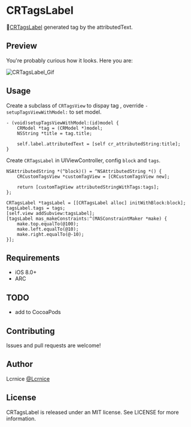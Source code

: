 # CRTagsLabel

📌[CRTagsLabel](https://github.com/Lcrnice/CRTagsLabel) generated tag by the attributedText.  

## Preview
You're probably curious how it looks. Here you are:  

![CRTagsLabel_Gif](http://ww1.sinaimg.cn/large/006y8lVajw1f9pqam7eqjg30aa0ic1kx.gif)

## Usage  

Create a subclass of `CRTagsView` to dispay tag , override `-setupTagsViewWithModel:` to set model.  
```obj-c
- (void)setupTagsViewWithModel:(id)model {
    CRModel *tag = (CRModel *)model;
    NSString *title = tag.title;
    
    self.label.attributedText = [self cr_attributedString:title];
}
```

Create `CRTagsLabel` in UIViewController, config `block` and `tags`.
```obj-c
NSAttributedString *(^block)() = ^NSAttributedString *() {
    CRCustomTagsView *customTagView = [CRCustomTagsView new];

    return [customTagView attributedStringWithTags:tags];
};
    
CRTagsLabel *tagsLabel = [[CRTagsLabel alloc] initWithBlock:block];
tagsLabel.tags = tags;
[self.view addSubview:tagsLabel];
[tagsLabel mas_makeConstraints:^(MASConstraintMaker *make) {
    make.top.equalTo(@100);
    make.left.equalTo(@10);
    make.right.equalTo(@-10);
}];
```

## Requirements  
* iOS 8.0+
* ARC

## TODO
* add to CocoaPods

## Contributing

Issues and pull requests are welcome!

## Author

Lcrnice [@Lcrnice](https://twitter.com/Lcrnice)

## License

CRTagsLabel is released under an MIT license. See LICENSE for more information.
